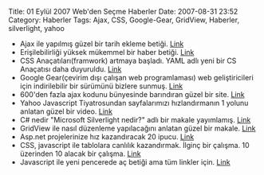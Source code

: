 Title: 01 Eylül 2007 Web&#039;den Seçme Haberler
Date: 2007-08-31 23:52
Category: Haberler
Tags: Ajax, CSS, Google-Gear, GridView, Haberler, silverlight, yahoo

-   Ajax ile yapılmış güzel bir tarih ekleme betiği. [Link][]
-   Erişilebilirliği yüksek mükemmel bir haber betiği. [Link][1]
-   CSS Anaçatıları(framwork) artmaya başladı. YAML adlı yeni bir CS
    Anaçatısı daha duyuruldu. [Link][2]
-   Google Gear(çevirim dışı çalışan web programlaması) web
    geliştiricileri için indirilebilir bir sürümünü bizlere sunmuş.
    [Link][3]
-   600'den fazla ajax kodunu bünyesinde barındıran güzel bir site.
    [Link][4]
-   Yahoo Javascript Tiyatrosundan sayfalarımızı hızlandırmanın 1 yolunu
    anlatan güzel bir video. [Link][5]
-   C# nedir "Microsoft Silverlight nedir?" adlı bir makale yayımlamış.
    [Link][6]
-   GridView ile nasıl düzenleme yapılacağını anlatan güzel bir makale.
    [Link][7]
-   Asp.net projelerinize hız kazandıracak 20 ipucu. [Link][8]
-   CSS, javascript ile tablolara canlılık kazandırmak. İlginç bir
    çalışma. 10 üzerinden 10 alacak bir çalışma. [Link][9]
-   Javascript ile yeni pencerede aç betiği ama tüm linkler için.
    [Link][10]

</p>

  [Link]: http://www.eulerian.com/en/opensource/datepicker-prototype-scriptaculous
    "Tarih scripti"
  [1]: http://www.reindel.com/accessible_news_slider/ "Haberler"
  [2]: http://www.yaml.de/en/ "YAML CSS"
  [3]: http://gearsblog.blogspot.com/2007/08/google-gears-02-developer-release-ready.html
    "Google Gear"
  [4]: http://www.ajaxrain.com/ "600 ajax kodu "
  [5]: http://video.yahoo.com/video/play?vid=1040890
    "javascript 11 kural"
  [6]: http://www.csharpnedir.com/makalegoster.asp?Mid=774
    "Microsoft Silverlight"
  [7]: http://community.devexpress.com/blogs/aspnet/archive/2007/08/30/aspxgridview-faq-how-to-enable-editing.aspx
    "GridView"
  [8]: http://www.realsoftwaredevelopment.com/2007/08/20-tips-to-impr.html
    "20 asp.net ipucu "
  [9]: http://www.askthecssguy.com/2007/08/creating_a_table_with_dynamica.html
    "İlginç tablolar"
  [10]: http://www.dynamicdrive.com/dynamicindex8/newwindow2.htm
    "javascript yeni pencere"
